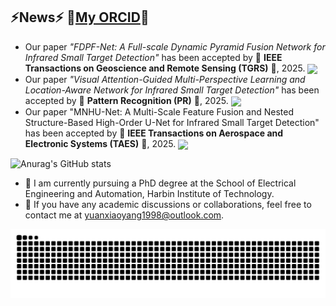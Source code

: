## ⚡News⚡ 🔭[My ORCID](https://orcid.org/0000-0003-2936-146X)🔭
* Our paper *"FDPF-Net: A Full-scale Dynamic Pyramid Fusion Network for Infrared Small Target Detection"* has been accepted by 🎯 **IEEE Transactions on Geoscience and Remote Sensing (TGRS)** 🎯, 2025.  <img src="https://img.shields.io/badge/IEEE%20TGRS-2025%20Accepted-darkred?style=flat&logo=ieee&logoColor=white" width="150" style="vertical-align: middle;" />
* Our paper *"Visual Attention-Guided Multi-Perspective Learning and Location-Aware Network for Infrared Small Target Detection"* has been accepted by 🎯 **Pattern Recognition (PR)** 🎯, 2025.  <img src="https://img.shields.io/badge/Elsevier%20PR-2025%20Accepted-darkred?style=flat&logo=elsevier&logoColor=white" width="150" style="vertical-align: middle;" />
* Our paper "MNHU-Net: A Multi-Scale Feature Fusion and Nested Structure-Based High-Order U-Net for Infrared Small Target Detection" has been accepted by 🎯 **IEEE Transactions on Aerospace and Electronic Systems (TAES)** 🎯, 2025.  <img src="https://img.shields.io/badge/IEEE%20TAES-2025%20Accepted-darkred?style=flat&logo=ieee&logoColor=white" width="150" style="vertical-align: middle;" />

![Anurag's GitHub stats](https://github-readme-stats.vercel.app/api?username=Y-xiaoyang&show_icons=true&theme=merko&count_private=true&hide=prs)

- 🌱 I am currently pursuing a PhD degree at the School of Electrical Engineering and Automation, Harbin Institute of Technology.
- 👯 If you have any academic discussions or collaborations, feel free to contact me at yuanxiaoyang1998@outlook.com.

<picture>
  <source media="(prefers-color-scheme: dark)" srcset="https://raw.githubusercontent.com/Peter-JXL/Peter-JXL/output/github-contribution-grid-snake-dark.svg">
  <source media="(prefers-color-scheme: light)" srcset="https://raw.githubusercontent.com/Peter-JXL/Peter-JXL/output/github-contribution-grid-snake.svg">
  <img alt="github contribution grid snake animation" src="https://raw.githubusercontent.com/Y-xiaoyang/Y-xiaoyang/output/github-contribution-grid-snake.svg">
</picture>

